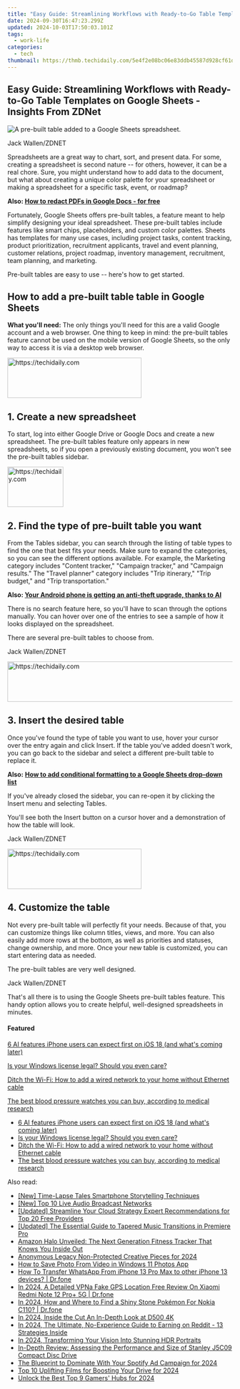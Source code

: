 ```yaml
---
title: "Easy Guide: Streamlining Workflows with Ready-to-Go Table Templates on Google Sheets - Insights From ZDNet"
date: 2024-09-30T16:47:23.299Z
updated: 2024-10-03T17:50:03.101Z
tags:
  - work-life
categories:
  - tech
thumbnail: https://thmb.techidaily.com/5e4f2e08bc06e83ddb45587d928cf61d9245bd50e484b6c6cc6059c7ac856aae.jpg
---
```


## Easy Guide: Streamlining Workflows with Ready-to-Go Table Templates on Google Sheets - Insights From ZDNet

![A pre-built table added to a Google Sheets spreadsheet.](https://www.zdnet.com/a/img/resize/5048b3789d67f31bd6459336d25fd7f96c2f8681/2024/08/20/1acb858a-949c-4146-b44b-5a9f7edb7c55/prebuilthero.jpg?auto=webp&precrop=1460,820,x0,y0&width=1280)

Jack Wallen/ZDNET

Spreadsheets are a great way to chart, sort, and present data. For some, creating a spreadsheet is second nature -- for others, however, it can be a real chore. Sure, you might understand how to add data to the document, but what about creating a unique color palette for your spreadsheet or making a spreadsheet for a specific task, event, or roadmap?

**Also: [How to redact PDFs in Google Docs - for free](https://www.zdnet.com/article/how-to-redact-pdfs-in-google-docs-for-free/)**

Fortunately, Google Sheets offers pre-built tables, a feature meant to help simplify designing your ideal spreadsheet. These pre-built tables include features like smart chips, placeholders, and custom color palettes. Sheets has templates for many use cases, including project tasks, content tracking, product prioritization, recruitment applicants, travel and event planning, customer relations, project roadmap, inventory management, recruitment, team planning, and marketing.

Pre-built tables are easy to use -- here's how to get started.

## How to add a pre-built table table in Google Sheets

**What you'll need:** The only things you'll need for this are a valid Google account and a web browser. One thing to keep in mind: the pre-built tables feature cannot be used on the mobile version of Google Sheets, so the only way to access it is via a desktop web browser. 

<!-- affiliate ads begin -->
<a href="https://aligracehair.sjv.io/c/5597632/2012429/19272" target="_top" id="2012429">
  <img src="//a.impactradius-go.com/display-ad/19272-2012429" border="0" alt="https://techidaily.com" width="300" height="90"/>
</a>
<img height="0" width="0" src="https://aligracehair.sjv.io/i/5597632/2012429/19272" style="position:absolute;visibility:hidden;" border="0" />
<!-- affiliate ads end -->

## 1\. Create a new spreadsheet

To start, log into either Google Drive or Google Docs and create a new spreadsheet. The pre-built tables feature only appears in new spreadsheets, so if you open a previously existing document, you won't see the pre-built tables sidebar.

<!-- affiliate ads begin -->
<a href="https://aligracehair.sjv.io/c/5597632/2135395/19272" target="_top" id="2135395">
  <img src="//a.impactradius-go.com/display-ad/19272-2135395" border="0" alt="https://techidaily.com" width="125" height="90"/>
</a>
<img height="0" width="0" src="https://aligracehair.sjv.io/i/5597632/2135395/19272" style="position:absolute;visibility:hidden;" border="0" />
<!-- affiliate ads end -->

## 2\. Find the type of pre-built table you want

From the Tables sidebar, you can search through the listing of table types to find the one that best fits your needs. Make sure to expand the categories, so you can see the different options available. For example, the Marketing category includes "Content tracker," "Campaign tracker," and "Campaign results." The "Travel planner" category includes "Trip itinerary," "Trip budget," and "Trip transportation." 

**Also: [Your Android phone is getting an anti-theft upgrade, thanks to AI](https://www.zdnet.com/article/your-android-phone-is-getting-an-anti-theft-upgrade-thanks-to-ai-how-it-works/)**

There is no search feature here, so you'll have to scan through the options manually. You can hover over one of the entries to see a sample of how it looks displayed on the spreadsheet.

There are several pre-built tables to choose from.

Jack Wallen/ZDNET

<!-- affiliate ads begin -->
<a href="https://aligracehair.sjv.io/c/5597632/1886048/19272" target="_top" id="1886048">
  <img src="//a.impactradius-go.com/display-ad/19272-1886048" border="0" alt="https://techidaily.com" width="728" height="90"/>
</a>
<img height="0" width="0" src="https://aligracehair.sjv.io/i/5597632/1886048/19272" style="position:absolute;visibility:hidden;" border="0" />
<!-- affiliate ads end -->

## 3\. Insert the desired table

Once you've found the type of table you want to use, hover your cursor over the entry again and click Insert. If the table you've added doesn't work, you can go back to the sidebar and select a different pre-built table to replace it. 

**Also:** [**How to add conditional formatting to a Google Sheets drop-down list**](https://www.zdnet.com/home-and-office/work-life/how-to-add-conditional-formatting-to-a-google-sheets-drop-down-list/)

If you've already closed the sidebar, you can re-open it by clicking the Insert menu and selecting Tables.

You'll see both the Insert button on a cursor hover and a demonstration of how the table will look.

Jack Wallen/ZDNET

<!-- affiliate ads begin -->
<a href="https://aligracehair.sjv.io/c/5597632/1934138/19272" target="_top" id="1934138">
  <img src="//a.impactradius-go.com/display-ad/19272-1934138" border="0" alt="https://techidaily.com" width="300" height="90"/>
</a>
<img height="0" width="0" src="https://aligracehair.sjv.io/i/5597632/1934138/19272" style="position:absolute;visibility:hidden;" border="0" />
<!-- affiliate ads end -->

## 4\. Customize the table

Not every pre-built table will perfectly fit your needs. Because of that, you can customize things like column titles, views, and more. You can also easily add more rows at the bottom, as well as priorities and statuses, change ownership, and more. Once your new table is customized, you can start entering data as needed.

The pre-built tables are very well designed.

Jack Wallen/ZDNET

That's all there is to using the Google Sheets pre-built tables feature. This handy option allows you to create helpful, well-designed spreadsheets in minutes.

#### Featured

[6 AI features iPhone users can expect first on iOS 18 (and what's coming later)](https://www.zdnet.com/article/6-ai-features-iphone-users-can-expect-first-on-ios-18-and-whats-coming-later/ "6 AI features iPhone users can expect first on iOS 18 (and what's coming later)")

[Is your Windows license legal? Should you even care?](https://www.zdnet.com/article/is-your-windows-license-legal-should-you-even-care/ "Is your Windows license legal? Should you even care?")

[Ditch the Wi-Fi: How to add a wired network to your home without Ethernet cable](https://www.zdnet.com/article/ditch-the-wi-fi-how-to-add-a-wired-network-to-your-home-without-ethernet-cable/ "Ditch the Wi-Fi: How to add a wired network to your home without Ethernet cable")

[The best blood pressure watches you can buy, according to medical research](https://www.zdnet.com/article/best-blood-pressure-watch/ "The best blood pressure watches you can buy, according to medical research")

* [6 AI features iPhone users can expect first on iOS 18 (and what's coming later)](https://www.zdnet.com/article/6-ai-features-iphone-users-can-expect-first-on-ios-18-and-whats-coming-later/ "6 AI features iPhone users can expect first on iOS 18 (and what's coming later)")
* [Is your Windows license legal? Should you even care?](https://www.zdnet.com/article/is-your-windows-license-legal-should-you-even-care/ "Is your Windows license legal? Should you even care?")
* [Ditch the Wi-Fi: How to add a wired network to your home without Ethernet cable](https://www.zdnet.com/article/ditch-the-wi-fi-how-to-add-a-wired-network-to-your-home-without-ethernet-cable/ "Ditch the Wi-Fi: How to add a wired network to your home without Ethernet cable")
* [The best blood pressure watches you can buy, according to medical research](https://www.zdnet.com/article/best-blood-pressure-watch/ "The best blood pressure watches you can buy, according to medical research")

<ins class="adsbygoogle"
     style="display:block"
     data-ad-format="autorelaxed"
     data-ad-client="ca-pub-7571918770474297"
     data-ad-slot="1223367746"></ins>

<ins class="adsbygoogle"
     style="display:block"
     data-ad-client="ca-pub-7571918770474297"
     data-ad-slot="8358498916"
     data-ad-format="auto"
     data-full-width-responsive="true"></ins>

<span class="atpl-alsoreadstyle">Also read:</span>
<div><ul>
<li><a href="https://some-tips.techidaily.com/new-time-lapse-tales-smartphone-storytelling-techniques/"><u>[New] Time-Lapse Tales Smartphone Storytelling Techniques</u></a></li>
<li><a href="https://some-skills.techidaily.com/new-top-10-live-audio-broadcast-networks/"><u>[New] Top 10 Live Audio Broadcast Networks</u></a></li>
<li><a href="https://some-tips.techidaily.com/updated-streamline-your-cloud-strategy-expert-recommendations-for-top-20-free-providers/"><u>[Updated] Streamline Your Cloud Strategy Expert Recommendations for Top 20 Free Providers</u></a></li>
<li><a href="https://some-tips.techidaily.com/updated-the-essential-guide-to-tapered-music-transitions-in-premiere-pro/"><u>[Updated] The Essential Guide to Tapered Music Transitions in Premiere Pro</u></a></li>
<li><a href="https://buynow-info.techidaily.com/amazon-halo-unveiled-the-next-generation-fitness-tracker-that-knows-you-inside-out/"><u>Amazon Halo Unveiled: The Next Generation Fitness Tracker That Knows You Inside Out</u></a></li>
<li><a href="https://fox-direct.techidaily.com/anonymous-legacy-non-protected-creative-pieces-for-2024/"><u>Anonymous Legacy Non-Protected Creative Pieces for 2024</u></a></li>
<li><a href="https://fox-info.techidaily.com/how-to-save-photo-from-video-in-windows-11-photos-app/"><u>How to Save Photo From Video in Windows 11 Photos App</u></a></li>
<li><a href="https://review-topics.techidaily.com/how-to-transfer-whatsapp-from-iphone-13-pro-max-to-other-iphone-13-devices-drfone-by-drfone-transfer-whatsapp-from-ios-transfer-whatsapp-from-ios/"><u>How To Transfer WhatsApp From iPhone 13 Pro Max to other iPhone 13 devices? | Dr.fone</u></a></li>
<li><a href="https://change-location.techidaily.com/in-2024-a-detailed-vpna-fake-gps-location-free-review-on-xiaomi-redmi-note-12-proplus-5g-drfone-by-drfone-virtual-android/"><u>In 2024, A Detailed VPNa Fake GPS Location Free Review On Xiaomi Redmi Note 12 Pro+ 5G | Dr.fone</u></a></li>
<li><a href="https://android-pokemon-go.techidaily.com/in-2024-how-and-where-to-find-a-shiny-stone-pokemon-for-nokia-c110-drfone-by-drfone-virtual-android/"><u>In 2024, How and Where to Find a Shiny Stone Pokémon For Nokia C110? | Dr.fone</u></a></li>
<li><a href="https://extra-guidance.techidaily.com/in-2024-inside-the-cut-an-in-depth-look-at-d500-4k/"><u>In 2024, Inside the Cut An In-Depth Look at D500 4K</u></a></li>
<li><a href="https://some-tips.techidaily.com/in-2024-the-ultimate-no-experience-guide-to-earning-on-reddit-13-strategies-inside/"><u>In 2024, The Ultimate, No-Experience Guide to Earning on Reddit - 13 Strategies Inside</u></a></li>
<li><a href="https://some-tips.techidaily.com/in-2024-transforming-your-vision-into-stunning-hdr-portraits/"><u>In 2024, Transforming Your Vision Into Stunning HDR Portraits</u></a></li>
<li><a href="https://buynow-info.techidaily.com/in-depth-review-assessing-the-performance-and-size-of-stanley-j5c09-compact-disc-drive/"><u>In-Depth Review: Assessing the Performance and Size of Stanley J5C09 Compact Disc Drive</u></a></li>
<li><a href="https://some-tips.techidaily.com/the-blueprint-to-dominate-with-your-spotify-ad-campaign-for-2024/"><u>The Blueprint to Dominate With Your Spotify Ad Campaign for 2024</u></a></li>
<li><a href="https://some-tips.techidaily.com/top-10-uplifting-films-for-boosting-your-drive-for-2024/"><u>Top 10 Uplifting Films for Boosting Your Drive for 2024</u></a></li>
<li><a href="https://some-tips.techidaily.com/unlock-the-best-top-9-gamers-hubs-for-2024/"><u>Unlock the Best Top 9 Gamers' Hubs for 2024</u></a></li>
</ul></div>

